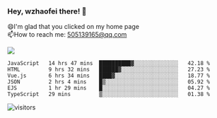 ### Hey, wzhaofei there! 👋

😄I'm glad that you clicked on my home page<br>
📫How to reach me: 505139165@qq.com<br>

![](https://github-readme-stats.vercel.app/api?username=wang-zhaofei&show_icons=true)

<!--START_SECTION:waka-->

```text
JavaScript   14 hrs 47 mins  ██████████▓░░░░░░░░░░░░░░   42.18 %
HTML         9 hrs 32 mins   ██████▓░░░░░░░░░░░░░░░░░░   27.23 %
Vue.js       6 hrs 34 mins   ████▓░░░░░░░░░░░░░░░░░░░░   18.77 %
JSON         2 hrs 4 mins    █▒░░░░░░░░░░░░░░░░░░░░░░░   05.92 %
EJS          1 hr 29 mins    █░░░░░░░░░░░░░░░░░░░░░░░░   04.27 %
TypeScript   29 mins         ▒░░░░░░░░░░░░░░░░░░░░░░░░   01.38 %
```

<!--END_SECTION:waka-->

![visitors](https://visitor-badge.glitch.me/badge?page_id=wzhaofei)


<!--
**wzhaofei/wzhaofei** is a ✨ _special_ ✨ repository because its `README.md` (this file) appears on your GitHub profile.

[<img align="right" width="50%" src="https://github-readme-stats.vercel.app/api?username=wzhaofei&show_icons=true">](https://metrics.lecoq.io/wzhaofei#gh-light-mode-only)

Here are some ideas to get you started:

- 🔭 I’m currently working on ...
- 🌱 I’m currently learning ...
- 👯 I’m looking to collaborate on ...
- 🤔 I’m looking for help with ...
- 💬 Ask me about ...
- 📫 How to reach me: ...
- 😄 Pronouns: ...
- ⚡ Fun fact: ...
-->
